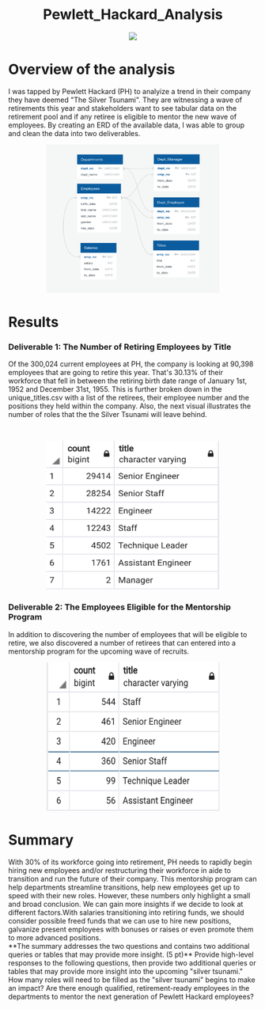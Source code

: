 <h1 align = "Center">Pewlett_Hackard_Analysis
</h1>

<p align = "center">
<img src = "https://indiapokernews.com/wp-content/uploads/2019/04/retiring-web.jpg">
</p>

<h1>Overview of the analysis</h1>
I was tapped by Pewlett Hackard (PH) to analyize a trend in their company they have deemed "The Silver Tsunami". They are witnessing a wave of retirements this year  and stakeholders want to see tabular data on the retirement pool and if any retiree is eligible to mentor the new wave of employees. By creating an ERD of the available data, I was able to group and clean the data into two deliverables. <br/>

<p align = "center">
<img src = "https://github.com/JoseCalucag/Pewlett_Hackard_Analysis/blob/main/EmployeeDB.png" width="350" height="300">
</p>

<h1>Results</h1>

<h3>Deliverable 1: The Number of Retiring Employees by Title</h3>

Of the 300,024 current employees at PH, the company is looking at 90,398 employees that are going to retire this year. That's 30.13% of their workforce that fell in between the retiring birth date range of January 1st, 1952 and December 31st, 1955. This is further broken down in the unique_titles.csv with a list of the retirees, their employee number and the positions they held within the company. Also, the next visual illustrates the number of roles that the the Silver Tsunami will leave behind.

<br/>
<p align = "center">
<img src = "https://github.com/JoseCalucag/Pewlett_Hackard_Analysis/blob/main/position_count.png" width="350" height="300">
 </p>

<h3>Deliverable 2: The Employees Eligible for the Mentorship Program</h3>
In addition to discovering the number of employees that will be eligible to retire, we also discovered a number of retirees that can entered into a mentorship program for the upcoming wave of recruits.

<br/>
<p align = "center">
<img src = "https://github.com/JoseCalucag/Pewlett_Hackard_Analysis/blob/main/mentorship_eligibility.png" width="350" height="300">
</p>
 

<h1>Summary</h1>
With 30% of its workforce going into retirement, PH needs to rapidly begin hiring new employees and/or restructuring their workforce in aide to transition and run the future of their company. This mentorship program can help departments streamline transitions, help new employees get up to speed with their new roles. However, these numbers only highlight a small and broad conclusion. We can gain more insights if we decide to look at different factors.With salaries transitioning into retiring funds, we should consider possible freed funds that we can use to hire new positions, galvanize present employees with bonuses or raises or even promote them to more advanced positions.


<br/>
**The summary addresses the two questions and contains two additional queries or tables that may provide more insight. (5 pt)**
Provide high-level responses to the following questions, then provide two additional queries or tables that may provide more insight into the upcoming "silver tsunami."
How many roles will need to be filled as the "silver tsunami" begins to make an impact?
Are there enough qualified, retirement-ready employees in the departments to mentor the next generation of Pewlett Hackard employees?
